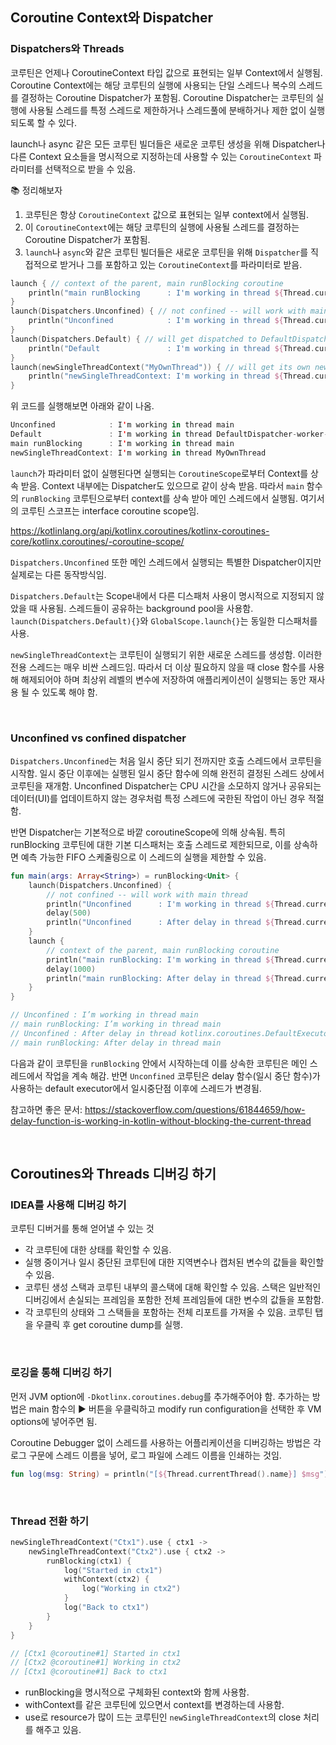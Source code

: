 ## ****Coroutine Context와 Dispatcher****

### ****Dispatchers와 Threads****

코루틴은 언제나 CoroutineContext 타입 값으로 표현되는 일부 Context에서 실행됨. Coroutine Context에는 해당 코루틴의 실행에 사용되는 단일 스레드나 복수의 스레드를 결정하는 Coroutine Dispatcher가 포함됨. Coroutine Dispatcher는 코루틴의 실행에 사용될 스레드를 특정 스레드로 제한하거나 스레드풀에 분배하거나 제한 없이 실행되도록 할 수 있다. 

launch나 async 같은 모든 코루틴 빌더들은 새로운 코루틴 생성을 위해 Dispatcher나 다른 Context 요소들을 명시적으로 지정하는데 사용할 수 있는 `CoroutineContext` 파라미터를 선택적으로 받을 수 있음.

📚 정리해보자

1. 코루틴은 항상 `CoroutineContext` 값으로 표현되는 일부 context에서 실행됨.
2. 이 `CoroutineContext`에는 해당 코루틴의 실행에 사용될 스레드를 결정하는 Coroutine Dispatcher가 포함됨.
3. `launch`나 `async`와 같은 코루틴 빌더들은 새로운 코루틴을 위해 `Dispatcher`를 직접적으로 받거나 그를 포함하고 있는 `CoroutineContext`를 파라미터로 받음.

```kotlin
launch { // context of the parent, main runBlocking coroutine
    println("main runBlocking      : I'm working in thread ${Thread.currentThread().name}")
}
launch(Dispatchers.Unconfined) { // not confined -- will work with main thread
    println("Unconfined            : I'm working in thread ${Thread.currentThread().name}")
}
launch(Dispatchers.Default) { // will get dispatched to DefaultDispatcher 
    println("Default               : I'm working in thread ${Thread.currentThread().name}")
}
launch(newSingleThreadContext("MyOwnThread")) { // will get its own new thread
    println("newSingleThreadContext: I'm working in thread ${Thread.currentThread().name}")
}
```

위 코드를 실행해보면 아래와 같이 나옴.

```kotlin
Unconfined            : I'm working in thread main
Default               : I'm working in thread DefaultDispatcher-worker-1
main runBlocking      : I'm working in thread main
newSingleThreadContext: I'm working in thread MyOwnThread
```

`launch`가 파라미터 없이 실행된다면 실행되는 `CoroutineScope`로부터 Context를 상속 받음. Context 내부에는 Dispatcher도 있으므로 같이 상속 받음. 따라서 `main` 함수의 `runBlocking` 코루틴으로부터 context를 상속 받아 메인 스레드에서 실행됨. 여기서의 코루틴 스코프는 interface coroutine scope임. 

https://kotlinlang.org/api/kotlinx.coroutines/kotlinx-coroutines-core/kotlinx.coroutines/-coroutine-scope/

`Dispatchers.Unconfined` 또한 메인 스레드에서 실행되는 특별한 Dispatcher이지만 실제로는 다른 동작방식임.

`Dispatchers.Default`는 Scope내에서 다른 디스패처 사용이 명시적으로 지정되지 않았을 때 사용됨. 스레드들이 공유하는 background pool을 사용함. `launch(Dispatchers.Default){}`와 `GlobalScope.launch{}`는 동일한 디스패처를 사용.

`newSingleThreadContext`는 코루틴이 실행되기 위한 새로운 스레드를 생성함. 이러한 전용 스레드는 매우 비싼 스레드임. 따라서 더 이상 필요하지 않을 때 close 함수를 사용해 해제되어야 하며 최상위 레벨의 변수에 저장하여 애플리케이션이 실행되는 동안 재사용 될 수 있도록 해야 함.

<br/>

### ****Unconfined vs confined dispatcher****

`Dispatchers.Unconfined`는 처음 일시 중단 되기 전까지만 호출 스레드에서 코루틴을 시작함. 일시 중단 이후에는 실행된 일시 중단 함수에 의해 완전히 결정된 스레드 상에서 코루틴을 재개함. Unconfined Dispatcher는 CPU 시간을 소모하지 않거나 공유되는 데이터(UI)를 업데이트하지 않는 경우처럼 특정 스레드에 국한된 작업이 아닌 경우 적절함. 

반면 Dispatcher는 기본적으로 바깥 coroutineScope에 의해 상속됨. 특히 runBlocking 코루틴에 대한 기본 디스패처는 호출 스레드로 제한되므로, 이를 상속하면 예측 가능한 FIFO 스케줄링으로 이 스레드의 실행을 제한할 수 있음. 

```kotlin
fun main(args: Array<String>) = runBlocking<Unit> {
    launch(Dispatchers.Unconfined) {
        // not confined -- will work with main thread
        println("Unconfined      : I'm working in thread ${Thread.currentThread().name}")
        delay(500)
        println("Unconfined      : After delay in thread ${Thread.currentThread().name}")
    }
    launch {
        // context of the parent, main runBlocking coroutine
        println("main runBlocking: I'm working in thread ${Thread.currentThread().name}")
        delay(1000)
        println("main runBlocking: After delay in thread ${Thread.currentThread().name}")
    }
}

// Unconfined : I’m working in thread main
// main runBlocking: I’m working in thread main
// Unconfined : After delay in thread kotlinx.coroutines.DefaultExecutor
// main runBlocking: After delay in thread main
```

다음과 같이 코루틴을 `runBlocking` 안에서 시작하는데 이를 상속한 코루틴은 메인 스레드에서 작업을 계속 해감. 반면 `Unconfined` 코루틴은 delay 함수(일시 중단 함수)가 사용하는 default executor에서 일시중단점 이후에 스레드가 변경됨. 

참고하면 좋은 문서: https://stackoverflow.com/questions/61844659/how-delay-function-is-working-in-kotlin-without-blocking-the-current-thread

<br/>

## ****Coroutines와 Threads 디버깅 하기****

### ****IDEA를 사용해 디버깅 하기****

코루틴 디버거를 통해 얻어낼 수 있는 것

- 각 코루틴에 대한 상태를 확인할 수 있음.
- 실행 중이거나 일시 중단된 코루틴에 대한 지역변수나 캡처된 변수의 값들을 확인할 수 있음.
- 코루틴 생성 스택과 코루틴 내부의 콜스택에 대해 확인할 수 있음. 스택은 일반적인 디버깅에서 손실되는 프레임을 포함한 전체 프레임들에 대한 변수의 값들을 포함함.
- 각 코루틴의 상태와 그 스택들을 포함하는 전체 리포트를 가져올 수 있음. 코루틴 탭을 우클릭 후 get coroutine dump를 실행.

<br/>

### ****로깅을 통해 디버깅 하기****

먼저 JVM option에 `-Dkotlinx.coroutines.debug`를 추가해주어야 함. 추가하는 방법은 main 함수의 ▶️ 버튼을 우클릭하고 modify run configuration을 선택한 후 VM options에 넣어주면 됨. 

Coroutine Debugger 없이 스레드를 사용하는 어플리케이션을 디버깅하는 방법은 각 로그 구문에 스레드 이름을 넣어, 로그 파일에 스레드 이름을 인쇄하는 것임. 

```kotlin
fun log(msg: String) = println("[${Thread.currentThread().name}] $msg")
```

<br/>

### ****Thread 전환 하기****

```kotlin
newSingleThreadContext("Ctx1").use { ctx1 ->
    newSingleThreadContext("Ctx2").use { ctx2 ->
        runBlocking(ctx1) {
            log("Started in ctx1")
            withContext(ctx2) {
                log("Working in ctx2")
            }
            log("Back to ctx1")
        }
    }
}

// [Ctx1 @coroutine#1] Started in ctx1
// [Ctx2 @coroutine#1] Working in ctx2
// [Ctx1 @coroutine#1] Back to ctx1
```

- runBlocking을 명시적으로 구체화된 context와 함께 사용함.
- withContext를 같은 코루틴에 있으면서 context를 변경하는데 사용함.
- use로 resource가 많이 드는 코루틴인 `newSingleThreadContext`의 close 처리를 해주고 있음.
